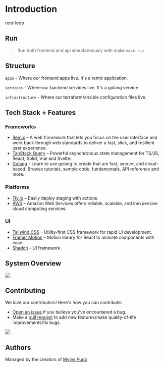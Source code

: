 # Introduction

rent-loop 


## Run

> Run both frontend and api simultaneously with make
> `make run`

## Structure

`apps` - Where our frontend apps live. It's a remix application.

`services` - Where our backend services live. It's a golang service

`infrastructure` - Where our terraform/ansible configuration files live.

## Tech Stack + Features

### Frameworks

- [Remix](https://remix.run/) – A web framework that lets you focus on the user interface and work back through web standards to deliver a fast, slick, and resilient user experience.
- [TanStack Query](https://tanstack.com/query/latest/) – Powerful asynchronous state management for TS/JS, React, Solid, Vue and Svelte.
- [Golang](https://go.dev/) - Learn to use golang to create that are fast, secure, and cloud-based. Browse tutorials, sample code, fundamentals, API reference and more.

### Platforms

- [Fly.io](https://fly.io/) – Easily deploy staging with actions.
- [AWS](https://aws.amazon.com/) – Amazon Web Services offers reliable, scalable, and inexpensive cloud computing services.

### UI

- [Tailwind CSS](https://tailwindcss.com/) – Utility-first CSS framework for rapid UI development.
- [Framer Motion](https://framer.com/motion) – Motion library for React to animate components with ease.
- [Shadcn](https://ui.shadcn.com/) - UI framework

## System Overview

<img src='assets/rent-loop.jpg' />

## Contributing

We love our contributors! Here's how you can contribute:

- [Open an issue](https://github.com/Bendomey/rent-loop/issues) if you believe you've encountered a bug.
- Make a [pull request](https://github.com/Bendomey/rent-loop/pulls) to add new features/make quality-of-life improvements/fix bugs.

<a href="https://github.com/Bendomey/rent-loop/graphs/contributors">
  <img src="https://contrib.rocks/image?repo=Bendomey/rent-loop" />
</a>

## Authors

Managed by the creators of [Myles Pudo](https://www.mylespudo.com/)
